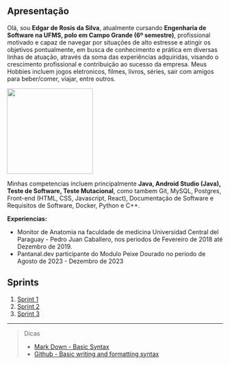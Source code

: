 ## Apresentação

Olá, sou **Edgar de Rosis da Silva**, atualmente cursando **Engenharia de Software na UFMS, polo em Campo Grande (6º semestre)**, profissional motivado e capaz de navegar por situações de alto estresse e atingir os objetivos pontualmente, em busca de conhecimento e prática em diversas linhas de atuação, através da soma das experiências adquiridas, visando o crescimento profissional e contribuição ao sucesso da empresa. Meus Hobbies incluem jogos eletronicos, filmes, livros, séries, sair com amigos para beber/comer, viajar, entre outros. 

<img width="200" src="https://avatars.githubusercontent.com/u/33706301?v=4">

Minhas competencias incluem principalmente **Java, Android Studio (Java), Teste de Software, Teste Mutacional**, como tambem Git, MySQL, Postgres, Front-end (HTML, CSS, Javascript, React), Documentação de Software e Requisitos de Software, Docker, Python e C++.

**Experiencias:**
- Monitor de Anatomia na faculdade de medicina Universidad Central del Paraguay - Pedro Juan Caballero, nos periodos de Fevereiro de 2018 até Dezembro de 2019.
- Pantanal.dev participante do Modulo Peixe Dourado no periodo de Agosto de 2023 - Dezembro de 2023



## Sprints 

1. [Sprint 1](/Sprint1/README.md)
2. [Sprint 2](/Sprint2/README.md)
3. [Sprint 3](/Sprint3/README.md)
___

>Dicas
>- [Mark Down - Basic Syntax](https://www.markdownguide.org/basic-syntax/)
>- [Github - Basic writing and formatting syntax](https://docs.github.com/en/get-started/writing-on-github/getting-started-with-writing-and-formatting-on-github/basic-writing-and-formatting-syntax)
